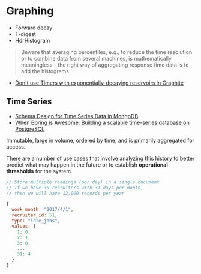 # Graphing

* Forward decay
* T-digest
* HdrHistogram

> Beware that averaging percentiles, e.g., to reduce the time resolution or to combine data from several machines, is mathematically meaningless - the right way of aggregating response time data is to add the histograms.

* [Don't use Timers with exponentially-decaying reservoirs in Graphite](http://taint.org/2014/01/16/145944a.html)

## Time Series

* [Schema Design for Time Series Data in MongoDB](https://www.mongodb.com/blog/post/schema-design-for-time-series-data-in-mongodb)
* [When Boring is Awesome: Building a scalable time-series database on PostgreSQL](https://blog.timescale.com/when-boring-is-awesome-building-a-scalable-time-series-database-on-postgresql-2900ea453ee2)

Immutable, large in volume, ordered by time, and is primarily aggregated for access.

There are a number of use cases that involve analyzing this history to better predict what may happen in the future or to establish **operational thresholds** for the system.

```js
// Store multiple readings (per day) in a single document
// If we have 30 recruiters with 31 days per month,
// then we will have 12,000 records per year

{
  work_month: "2017/4/1",
  recruiter_id: 51,
  type: "idle_jobs",
  values: {
    1: 0,
    2: 1,
    3: 0,
    ...
    31: 4
  }
}
```